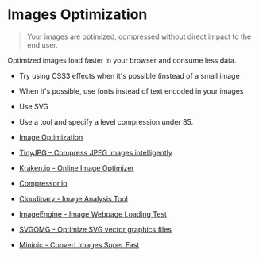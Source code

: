 # Images Optimization

> Your images are optimized, compressed without direct impact to the end user.

Optimized images load faster in your browser and consume less data.

- Try using CSS3 effects when it's possible (instead of a small image
- When it's possible, use fonts instead of text encoded in your images
- Use SVG
- Use a tool and specify a level compression under 85.

- [Image Optimization](https://developers.google.com/web/fundamentals/performance/optimizing-content-efficiency/image-optimization)
- [TinyJPG – Compress JPEG images intelligently](https://tinyjpg.com/)
- [Kraken.io - Online Image Optimizer](https://kraken.io/web-interface)
- [Compressor.io](https://compressor.io/compress)
- [Cloudinary - Image Analysis Tool](https://webspeedtest.cloudinary.com)
- [ImageEngine - Image Webpage Loading Test](https://demo.imgeng.in)
- [SVGOMG - Optimize SVG vector graphics files](https://jakearchibald.github.io/svgomg/)
- [Minipic - Convert Images Super Fast](https://minipic.app/)
